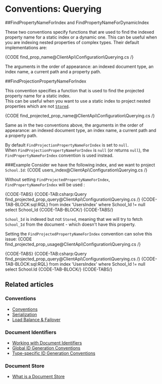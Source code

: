 # Conventions: Querying

##FindPropertyNameForIndex and FindPropertyNameForDynamicIndex

These two conventions specify functions that are used to find the indexed property name for a static index or a dynamic one. This can be useful when you are indexing nested properties 
of complex types. Their default implementations are:

{CODE find_prop_name@ClientApi\Configuration\Querying.cs /}

The arguments in the order of appearance: an indexed document type, an index name, a current path and a property path.

##FindProjectionPropertyNameForIndex

This convention specifies a function that is used to find the projected property name for a static index.  
This can be useful when you want to use a static index to project nested properties which are not [`Stored`](../../indexes/storing-data-in-index).

{CODE find_projected_prop_name@ClientApi\Configuration\Querying.cs /}

Same as in the two conventions above, the arguments in the order of appearance: an indexed document type, an index name, a current path and a property path.

By default `FindProjectionPropertyNameForIndex` is set to `null`.  
When `FindProjectionPropertyNameForIndex` is `null` (or returns `null`), the `FindPropertyNameForIndex` convention is used instead.

###Example
Consider we have the following index, and we want to project `School.Id`:
{CODE users_index@ClientApi\Configuration\Querying.cs /}

Without setting `FindProjectedPropertyNameForIndex`, `FindPropertyNameForIndex` will be used :

{CODE-TABS}
{CODE-TAB:csharp:Query find_projected_prop_query@ClientApi\Configuration\Querying.cs /}
{CODE-TAB-BLOCK:sql:RQL}
from index 'UsersIndex'
where School_Id != null
select School_Id
{CODE-TAB-BLOCK/}
{CODE-TABS/}

`School_Id` is indexed but not `Stored`, meaning that we will try to
fetch `School_Id` from the document - which doesn't have this property.

Setting the `FindProjectedPropertyNameForIndex` convention can solve this issue:
{CODE find_projected_prop_usage@ClientApi\Configuration\Querying.cs /}

{CODE-TABS}
{CODE-TAB:csharp:Query find_projected_prop_query@ClientApi\Configuration\Querying.cs /}
{CODE-TAB-BLOCK:sql:RQL}
from index 'UsersIndex'
where School_Id != null
select School.Id
{CODE-TAB-BLOCK/}
{CODE-TABS/}

## Related articles

### Conventions

- [Conventions](../../client-api/configuration/conventions)
- [Serialization](../../client-api/configuration/serialization)
- [Load Balance & Failover](../../client-api/configuration/load-balance/overview)

### Document Identifiers

- [Working with Document Identifiers](../../client-api/document-identifiers/working-with-document-identifiers)
- [Global ID Generation Conventions](../../client-api/configuration/identifier-generation/global)
- [Type-specific ID Generation Conventions](../../client-api/configuration/identifier-generation/type-specific)

### Document Store

- [What is a Document Store](../../client-api/what-is-a-document-store)
